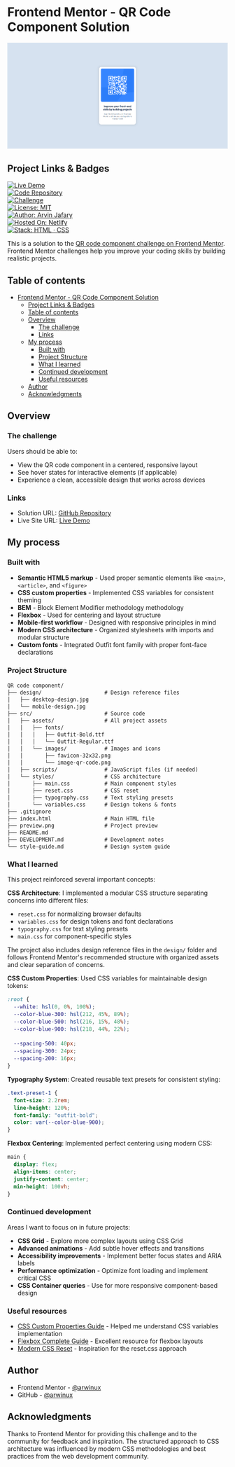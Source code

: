 # Frontend Mentor - QR Code Component Solution

![QR Code Component](./src/assets/images/preview.png)

## Project Links & Badges

<div style="text-align:left;">

[![Live Demo](https://img.shields.io/badge/Live-Demo-cc3333?style=for-the-badge)](https://01-newbie-qr-code-component.netlify.app/)  
[![Code Repository](https://img.shields.io/badge/Code-Repository-d46b2a?style=for-the-badge)](https://github.com/arwinux/frontend-journey/tree/main/01-newbie/qr-code-component)  
[![Challenge](https://img.shields.io/badge/Challenge-Frontendmentor-c7b000?style=for-the-badge&logoColor=white)](https://www.frontendmentor.io/solutions/qr-code-component-solution-using-flex-9a-PL2OoLd)  
[![License: MIT](https://img.shields.io/badge/License-MIT-11bb33?style=for-the-badge)](https://opensource.org/licenses/MIT)  
[![Author: Arvin Jafary](https://img.shields.io/badge/Author-Arvin%20Jafary-3366cc?style=for-the-badge)](https://github.com/arwinux)  
[![Hosted On: Netlify](https://img.shields.io/badge/Hosted-Netlify-9933cc?style=for-the-badge)](https://www.netlify.com)  
[![Stack: HTML · CSS](https://img.shields.io/badge/Stack-HTML%20·%20CSS-cccccc?style=for-the-badge)](#)

</div>

This is a solution to the [QR code component challenge on Frontend Mentor](https://www.frontendmentor.io/challenges/qr-code-component-iux_sIO_H). Frontend Mentor challenges help you improve your coding skills by building realistic projects.

## Table of contents

- [Frontend Mentor - QR Code Component Solution](#frontend-mentor---qr-code-component-solution)
  - [Project Links \& Badges](#project-links--badges)
  - [Table of contents](#table-of-contents)
  - [Overview](#overview)
    - [The challenge](#the-challenge)
    - [Links](#links)
  - [My process](#my-process)
    - [Built with](#built-with)
    - [Project Structure](#project-structure)
    - [What I learned](#what-i-learned)
    - [Continued development](#continued-development)
    - [Useful resources](#useful-resources)
  - [Author](#author)
  - [Acknowledgments](#acknowledgments)

## Overview

### The challenge

Users should be able to:

- View the QR code component in a centered, responsive layout
- See hover states for interactive elements (if applicable)
- Experience a clean, accessible design that works across devices

### Links

- Solution URL: [GitHub Repository](https://github.com/arwinux/frontend-journey/tree/main/01-newbie/qr-code-component)
- Live Site URL: [Live Demo](https://01-newbie-qr-code-component.netlify.app/)

## My process

### Built with

- **Semantic HTML5 markup** - Used proper semantic elements like `<main>`, `<article>`, and `<figure>`
- **CSS custom properties** - Implemented CSS variables for consistent theming
- **BEM** - Block Element Modifier methodology methodology
- **Flexbox** - Used for centering and layout structure
- **Mobile-first workflow** - Designed with responsive principles in mind
- **Modern CSS architecture** - Organized stylesheets with imports and modular structure
- **Custom fonts** - Integrated Outfit font family with proper font-face declarations

### Project Structure

```
QR code component/
├── design/                    # Design reference files
│   ├── desktop-design.jpg
│   └── mobile-design.jpg
├── src/                       # Source code
│   ├── assets/                # All project assets
│   │   ├── fonts/
│   │   │   ├── Outfit-Bold.ttf
│   │   │   └── Outfit-Regular.ttf
│   │   └── images/            # Images and icons
│   │       ├── favicon-32x32.png
│   │       └── image-qr-code.png
│   ├── scripts/               # JavaScript files (if needed)
│   └── styles/                # CSS architecture
│       ├── main.css           # Main component styles
│       ├── reset.css          # CSS reset
│       ├── typography.css     # Text styling presets
│       └── variables.css      # Design tokens & fonts
├── .gitignore
├── index.html                 # Main HTML file
├── preview.png                # Project preview
├── README.md
├── DEVELOPMENT.md             # Development notes
└── style-guide.md             # Design system guide
```

### What I learned

This project reinforced several important concepts:

**CSS Architecture**: I implemented a modular CSS structure separating concerns into different files:

- `reset.css` for normalizing browser defaults
- `variables.css` for design tokens and font declarations
- `typography.css` for text styling presets
- `main.css` for component-specific styles

The project also includes design reference files in the `design/` folder and follows Frontend Mentor's recommended structure with organized assets and clear separation of concerns.

**CSS Custom Properties**: Used CSS variables for maintainable design tokens:

```css
:root {
  --white: hsl(0, 0%, 100%);
  --color-blue-300: hsl(212, 45%, 89%);
  --color-blue-500: hsl(216, 15%, 48%);
  --color-blue-900: hsl(218, 44%, 22%);

  --spacing-500: 40px;
  --spacing-300: 24px;
  --spacing-200: 16px;
}
```

**Typography System**: Created reusable text presets for consistent styling:

```css
.text-preset-1 {
  font-size: 2.2rem;
  line-height: 120%;
  font-family: "outfit-bold";
  color: var(--color-blue-900);
}
```

**Flexbox Centering**: Implemented perfect centering using modern CSS:

```css
main {
  display: flex;
  align-items: center;
  justify-content: center;
  min-height: 100vh;
}
```

### Continued development

Areas I want to focus on in future projects:

- **CSS Grid** - Explore more complex layouts using CSS Grid
- **Advanced animations** - Add subtle hover effects and transitions
- **Accessibility improvements** - Implement better focus states and ARIA labels
- **Performance optimization** - Optimize font loading and implement critical CSS
- **CSS Container queries** - Use for more responsive component-based design

### Useful resources

- [CSS Custom Properties Guide](https://developer.mozilla.org/en-US/docs/Web/CSS/Using_CSS_custom_properties) - Helped me understand CSS variables implementation
- [Flexbox Complete Guide](https://css-tricks.com/snippets/css/a-guide-to-flexbox/) - Excellent resource for flexbox layouts
- [Modern CSS Reset](https://piccalil.li/blog/a-modern-css-reset/) - Inspiration for the reset.css approach

## Author

- Frontend Mentor - [@arwinux](https://www.frontendmentor.io/profile/arwinux)
- GitHub - [@arwinux](https://github.com/arwinux)

## Acknowledgments

Thanks to Frontend Mentor for providing this challenge and to the community for feedback and inspiration. The structured approach to CSS architecture was influenced by modern CSS methodologies and best practices from the web development community.
